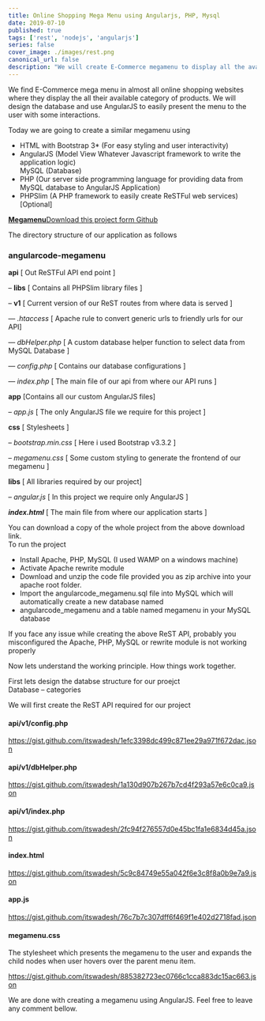 ```yaml
---
title: Online Shopping Mega Menu using Angularjs, PHP, Mysql
date: 2019-07-10
published: true
tags: ['rest', 'nodejs', 'angularjs']
series: false
cover_image: ./images/rest.png
canonical_url: false
description: "We will create E-Commerce megamenu to display all the available category of products using AngularJS"
---
```

We find E-Commerce mega menu in almost all online shopping websites where they display the all their available category of products. We will design the database and use AngularJS to easily present the menu to the user with some interactions.

Today we are going to create a similar megamenu using

*   HTML with Bootstrap 3\* (For easy styling and user interactivity)
*   AngularJS (Model View Whatever Javascript framework to write the application logic)  
    MySQL (Database)
*   PHP (Our server side programming language for providing data from MySQL database to AngularJS Application)
*   PHPSlim (A PHP framework to easily create ReSTFul web services) \[Optional\]

<!-- <a href="http://demos.angularcode.com/megamenu/#/" class="button green" target="_blank">Live Demo</a>  -->
<div class="github">
    <a href="https://github.com/itswadesh/angularcode-megamenu" rel="nofollow" target="_blank">
        <b>Megamenu</b>Download this project form Github
    </a>
</div>

The directory structure of our application as follows

### angularcode-megamenu

**api** \[ Out ReSTFul API end point \]

– **libs** \[ Contains all PHPSlim library files \]

– **v1** \[ Current version of our ReST routes from where data is served \]

— _.htaccess_ \[ Apache rule to convert generic urls to friendly urls for our API\]

— _dbHelper.php_ \[ A custom database helper function to select data from MySQL Database \]

— _config.php_ \[ Contains our database configurations \]

— _index.php_ \[ The main file of our api from where our API runs \]

**app** \[Contains all our custom AngularJS files\]

– _app.js_ \[ The only AngularJS file we require for this project \]

**css** \[ Stylesheets \]

– _bootstrap.min.css_ \[ Here i used Bootstrap v3.3.2 \]

– _megamenu.css_ \[ Some custom styling to generate the frontend of our megamenu \]

**libs** \[ All libraries required by our project\]

– _angular.js_ \[ In this project we require only AngularJS \]

**_index.html_** \[ The main file from where our application starts \]

You can download a copy of the whole project from the above download link.  
To run the project

*   Install Apache, PHP, MySQL (I used WAMP on a windows machine)
*   Activate Apache rewrite module
*   Download and unzip the code file provided you as zip archive into your apache root folder.
*   Import the angularcode\_megamenu.sql file into MySQL which will automatically create a new database named
*   angularcode\_megamenu and a table named megamenu in your MySQL database

If you face any issue while creating the above ReST API, probably you misconfigured the Apache, PHP, MySQL or rewrite module is not working properly

Now lets understand the working principle. How things work together.

First lets design the databse structure for our proejct  
Database – categories

We will first create the ReST API required for our project

#### api/v1/config.php

https://gist.github.com/itswadesh/1efc3398dc499c871ee29a971f672dac.json

#### api/v1/dbHelper.php

https://gist.github.com/itswadesh/1a130d907b267b7cd4f293a57e6c0ca9.json

#### api/v1/index.php

https://gist.github.com/itswadesh/2fc94f276557d0e45bc1fa1e6834d45a.json

#### index.html

https://gist.github.com/itswadesh/5c9c84749e55a042f6e3c8f8a0b9e7a9.json

#### app.js

https://gist.github.com/itswadesh/76c7b7c307dff6f469f1e402d2718fad.json

#### megamenu.css

The stylesheet which presents the megamenu to the user and expands the child nodes when user hovers over the parent menu item.

https://gist.github.com/itswadesh/885382723ec0766c1cca883dc15ac663.json

We are done with creating a megamenu using AngularJS. Feel free to leave any comment bellow.